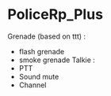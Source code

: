 # PoliceRp_Plus
Grenade (based on ttt) :
- flash grenade
- smoke grenade
Talkie :
- PTT
- Sound mute
- Channel
